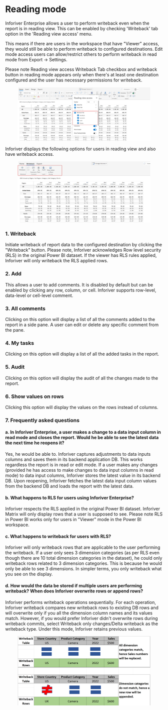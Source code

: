# Reading mode

Inforiver Enterprise allows a user to perform writeback even when the report is in reading view. This can be enabled by checking 'Writeback' tab option in the 'Reading view access' menu.&#x20;

This means if there are users in the workspace that have "Viewer" access, they would still be able to perform writeback to configured destinations. Edit mode access users can allow/restrict others to perform writeback in read mode from Export -> Settings.&#x20;

Please note Reading view access Writeback Tab checkbox and writeback button in reading mode appears only when there's at least one destination configured and the user has necessary permissions for writeback.

<figure><img src="../../.gitbook/assets/writeback-access.png" alt=""><figcaption></figcaption></figure>

Inforiver displays the following options for users in reading view and also have writeback access.&#x20;

<figure><img src="../../.gitbook/assets/wb-tab.png" alt=""><figcaption></figcaption></figure>

### 1. Writeback

Initiate writeback of report data to the configured destination by clicking the "Writeback" button. Please note, Inforiver acknowledges Row level security (RLS) in the original Power BI dataset. If the viewer has RLS rules applied, Inforiver will only writeback the RLS applied rows.&#x20;

### 2. Add

This allows a user to add comments. It is disabled by default but can be enabled by clicking any row, column, or cell. Inforiver supports row-level, data-level or cell-level comment.

### 3. All comments

Clicking on this option will display a list of all the comments added to the report in a side pane. A user can edit or delete any specific comment from the pane.

### 4. My tasks

Clicking on this option will display a list of all the added tasks in the report.

### 5. Audit

Clicking on this option will display the audit of all the changes made to the report.

### 6. Show values on rows

Clicking this option will display the values on the rows instead of columns.

### 7. Frequently asked questions

#### a. In Inforiver Enterprise, a user makes a change to a data input column in read mode and closes the report. Would he be able to see the latest data the next time he reopens it?

Yes, he would be able to. Inforiver captures adjustments to data inputs columns and saves them in its backend application DB. This works regardless the report is in read or edit mode. If a user makes any changes (provided he has access to make changes to data input columns in read mode) to data input columns, Inforiver stores the latest value in its backend DB. Upon reopening, Inforiver fetches the latest data input column values from the backend DB and loads the report with the latest data.

#### b. What happens to RLS for users using Inforiver Enterprise?

Inforiver respects the RLS applied in the original Power BI dataset. Inforiver Matrix will only display rows that a user is supposed to see. Please note RLS in Power BI works only for users in "Viewer" mode in the Power BI workspace.&#x20;

#### c. What happens to writeback for users with RLS?

Inforiver will only writeback rows that are applicable to the user performing the writeback. If a user only sees 3 dimension categories (as per RLS even though there are 10 total dimension categories in the dataset), he could only writeback rows related to 3 dimension categories. This is because he would only be able to see 3 dimensions. In simpler terms, you only writeback what you see on the display.

#### d. How would the data be stored if multiple users are performing writeback? When does Inforiver overwrite rows or append rows?

Inforiver performs writeback operations sequentially. For each operation, Inforiver writeback compares new writeback rows to existing DB rows and will overwrite only if you all the dimension column names and its values match. However, if you would prefer Inforiver didn't overwrite rows during writeback commits, select Writeback only changes/Delta writeback as the writeback type. Under this mode, Inforiver retains previous values. &#x20;

<figure><img src="../../.gitbook/assets/image (44).png" alt=""><figcaption></figcaption></figure>

